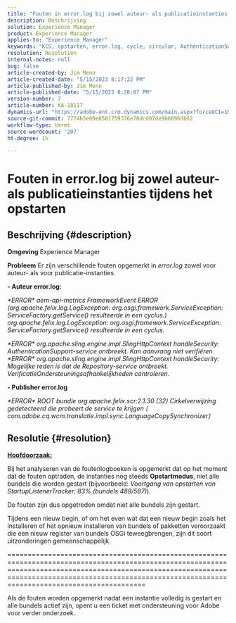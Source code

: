 ```yaml
---
title: "Fouten in error.log bij zowel auteur- als publicatieinstanties tijdens het opstarten"
description: Beschrijving
solution: Experience Manager
product: Experience Manager
applies-to: "Experience Manager"
keywords: "KCS, opstarten, error.log, cycle, circular, AuthenticationSupport, errors, Author instances, Publish instance, FAQ"
resolution: Resolution
internal-notes: null
bug: false
article-created-by: Jim Menn
article-created-date: "5/15/2023 8:17:22 PM"
article-published-by: Jim Menn
article-published-date: "5/15/2023 8:28:07 PM"
version-number: 7
article-number: KA-18117
dynamics-url: "https://adobe-ent.crm.dynamics.com/main.aspx?forceUCI=1&pagetype=entityrecord&etn=knowledgearticle&id=0ad31c7e-5df3-ed11-8848-6045bd006079"
source-git-commit: 7774b5e09e0581759376e70dcd07de9b0096db62
workflow-type: tm+mt
source-wordcount: '207'
ht-degree: 1%

---
```


# Fouten in error.log bij zowel auteur- als publicatieinstanties tijdens het opstarten

## Beschrijving {#description}


<b>Omgeving</b>
Experience Manager

<b>Probleem</b>
Er zijn verschillende fouten opgemerkt in *error.log* zowel voor auteur- als voor publicatie-instanties.

<b>- Auteur error.log:</b>

*\*ERROR\* aem-api-metrics FrameworkEvent ERROR (org.apache.felix.log.LogException: org.osgi.framework.ServiceException: ServiceFactory.getService() resulteerde in een cyclus.)
<br>org.apache.felix.log.LogException: org.osgi.framework.ServiceException: ServiceFactory.getService() resulteerde in een cyclus.*



*\*ERROR\* org.apache.sling.engine.impl.SlingHttpContext handleSecurity: AuthenticationSupport-service ontbreekt. Kan aanvraag niet verifiëren.
<br>\*ERROR\* org.apache.sling.engine.impl.SlingHttpContext handleSecurity: Mogelijke reden is dat de Repository-service ontbreekt. VerificatieOndersteuningsafhankelijkheden controleren.*



<b>- Publisher error.log</b>

*\*ERROR\* ROOT bundle org.apache.felix.scr:2.1.30 (32) Cirkelverwijzing gedetecteerd die probeert de service te krijgen `[` com.adobe.cq.wcm.translatie.impl.sync.LanguageCopySynchronizer`]`*






## Resolutie {#resolution}


<u><b>Hoofdoorzaak:</b></u>

Bij het analyseren van de foutenlogboeken is opgemerkt dat op het moment dat de fouten optraden, de instanties nog steeds <b>Opstartmodus</b>, niet alle bundels die worden gestart (bijvoorbeeld: *Voortgang van opstarten van StartupListenerTracker: 83% (bundels 489/587)*).

De fouten zijn dus opgetreden omdat niet alle bundels zijn gestart.

Tijdens een nieuw begin, of om het even wat dat een nieuw begin zoals het installeren of het opnieuw installeren van bundels of pakketten veroorzaakt die een nieuw register van bundels OSGi teweegbrengen, zijn dit soort uitzonderingen gemeenschappelijk.



==========================================================================================================================================================================================================================================================

Als de fouten worden opgemerkt nadat een instantie volledig is gestart en alle bundels actief zijn, opent u een ticket met ondersteuning voor Adobe voor verder onderzoek.
